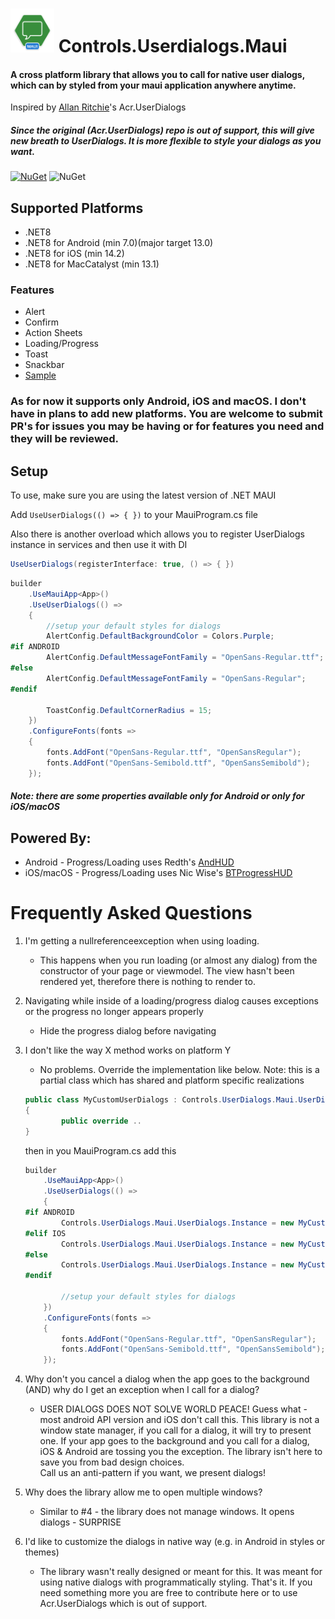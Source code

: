 # <img src="userdialogs_maui_icon.png" width="70" height="70"/> Controls.Userdialogs.Maui

#### A cross platform library that allows you to call for native user dialogs, which can by styled from your maui application anywhere anytime.

Inspired by [Allan Ritchie](https://github.com/aritchie)'s Acr.UserDialogs

##### Since the original (Acr.UserDialogs) repo is out of support, this will give new breath to UserDialogs. It is more flexible to style your dialogs as you want. 

[![NuGet](https://img.shields.io/nuget/v/Controls.UserDialogs.Maui.svg?maxAge=2592000)](https://www.nuget.org/packages/Controls.UserDialogs.Maui) ![NuGet](https://img.shields.io/nuget/dt/Controls.UserDialogs.Maui)

## Supported Platforms

* .NET8
* .NET8 for Android (min 7.0)(major target 13.0)
* .NET8 for iOS (min 14.2)
* .NET8 for MacCatalyst (min 13.1)

### Features

* Alert
* Confirm
* Action Sheets
* Loading/Progress
* Toast
* Snackbar
* [Sample](https://github.com/Alex-Dobrynin/Controls.UserDialogs.Maui/tree/master/Sample)

### As for now it supports only Android, iOS and macOS. I don't have in plans to add new platforms. You are welcome to submit PR's for issues you may be having or for features you need and they will be reviewed.

## Setup

To use, make sure you are using the latest version of .NET MAUI

Add ```UseUserDialogs(() => { })``` to your MauiProgram.cs file

Also there is another overload which allows you to register UserDialogs instance in services and then use it with DI

```csharp
UseUserDialogs(registerInterface: true, () => { })
```

```csharp
builder
    .UseMauiApp<App>()
    .UseUserDialogs(() =>
    {
        //setup your default styles for dialogs
        AlertConfig.DefaultBackgroundColor = Colors.Purple;
#if ANDROID
        AlertConfig.DefaultMessageFontFamily = "OpenSans-Regular.ttf";
#else
        AlertConfig.DefaultMessageFontFamily = "OpenSans-Regular";
#endif

        ToastConfig.DefaultCornerRadius = 15;
    })
    .ConfigureFonts(fonts =>
    {
        fonts.AddFont("OpenSans-Regular.ttf", "OpenSansRegular");
        fonts.AddFont("OpenSans-Semibold.ttf", "OpenSansSemibold");
    });
```

##### Note: there are some properties available only for Android or only for iOS/macOS

## Powered By:

* Android - Progress/Loading uses Redth's [AndHUD](https://github.com/Redth/AndHUD)
* iOS/macOS - Progress/Loading uses Nic Wise's [BTProgressHUD](https://github.com/nicwise/BTProgressHUD)

# Frequently Asked Questions

1. I'm getting a nullreferenceexception when using loading.
    * This happens when you run loading (or almost any dialog) from the constructor of your page or viewmodel.  The view hasn't been rendered yet, therefore there is nothing to render to.

2. Navigating while inside of a loading/progress dialog causes exceptions or the progress no longer appears properly
    * Hide the progress dialog before navigating

3. I don't like the way X method works on platform Y
    * No problems. Override the implementation like below. Note: this is a partial class which has shared and platform specific realizations


    ```csharp
    public class MyCustomUserDialogs : Controls.UserDialogs.Maui.UserDialogImplementation 
    {
            public override ..
    }
    ```

    then in you MauiProgram.cs add this

    ```csharp
    builder
        .UseMauiApp<App>()
        .UseUserDialogs(() =>
        {
    #if ANDROID
            Controls.UserDialogs.Maui.UserDialogs.Instance = new MyCustomUserDialogs(); //Android realization
    #elif IOS
            Controls.UserDialogs.Maui.UserDialogs.Instance = new MyCustomUserDialogs(); //iOS realization
    #else
            Controls.UserDialogs.Maui.UserDialogs.Instance = new MyCustomUserDialogs(); //mac realization
    #endif

            //setup your default styles for dialogs
        })
        .ConfigureFonts(fonts =>
        {
            fonts.AddFont("OpenSans-Regular.ttf", "OpenSansRegular");
            fonts.AddFont("OpenSans-Semibold.ttf", "OpenSansSemibold");
        });
    ```

4. Why don't you cancel a dialog when the app goes to the background (AND) why do I get an exception when I call for a dialog?

    * USER DIALOGS DOES NOT SOLVE WORLD PEACE! Guess what - most android API version and iOS don't call this.  This library is not a window state manager, if you call for a dialog, 
        it will try to present one. If your app goes to the background and you call for a dialog, iOS & Android are tossing you the exception. The library isn't here to save you from bad design choices.  
        Call us an anti-pattern if you want, we present dialogs!

5. Why does the library allow me to open multiple windows?

    * Similar to #4 - the library does not manage windows. It opens dialogs - SURPRISE
    
6. I'd like to customize the dialogs in native way (e.g. in Android in styles or themes)

    * The library wasn't really designed or meant for this. It was meant for using native dialogs with programmatically styling. That's it. If you need something more you are free to contribute here or to use Acr.UserDialogs which is out of support.
